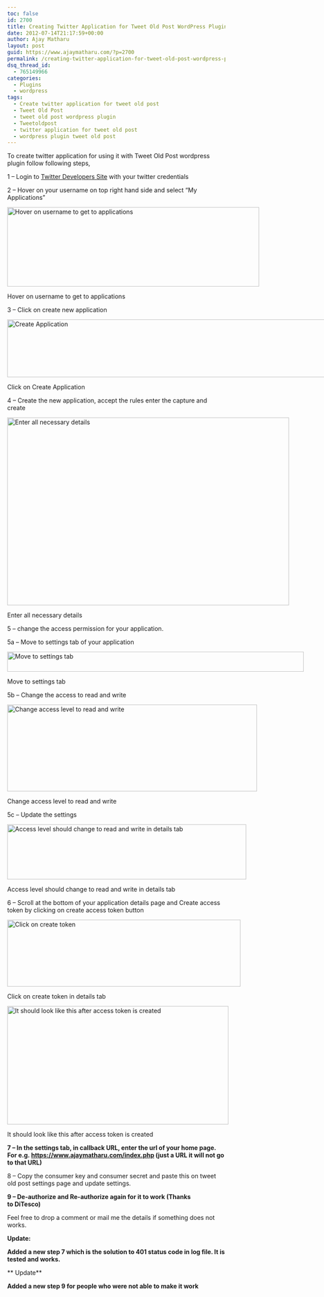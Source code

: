 ```yaml
---
toc: false
id: 2700
title: Creating Twitter Application for Tweet Old Post WordPress Plugin
date: 2012-07-14T21:17:59+00:00
author: Ajay Matharu
layout: post
guid: https://www.ajaymatharu.com/?p=2700
permalink: /creating-twitter-application-for-tweet-old-post-wordpress-plugin/
dsq_thread_id:
  - 765149966
categories:
  - Plugins
  - wordpress
tags:
  - Create twitter application for tweet old post
  - Tweet Old Post
  - tweet old post wordpress plugin
  - Tweetoldpost
  - twitter application for tweet old post
  - wordpress plugin tweet old post
---
```

To create twitter application for using it with Tweet Old Post wordpress plugin follow following steps,

1 &#8211; Login to <a title="Twitter Developers Site" href="https://dev.twitter.com/" target="_blank">Twitter Developers Site</a> with your twitter credentials

2 &#8211; Hover on your username on top right hand side and select &#8220;My Applications&#8221;

<div id="attachment_2705" style="width: 592px" class="wp-caption aligncenter">
  <a href="https://www.ajaymatharu.com/creating-twitter-application-for-tweet-old-post-wordpress-plugin/step2/" rel="attachment wp-att-2705"><img class="size-full wp-image-2705" title="step2" src="https://www.ajaymatharu.com/wp-content/uploads/2012/07/step2.png" alt="Hover on username to get to applications" width="582" height="183" srcset="https://www.ajaymatharu.com/wp-content/uploads/2012/07/step2-300x94.png 300w, https://www.ajaymatharu.com/wp-content/uploads/2012/07/step2.png 582w" sizes="(max-width: 582px) 100vw, 582px" /></a>
  
  <p class="wp-caption-text">
    Hover on username to get to applications
  </p>
</div>

3 &#8211; Click on create new application

<div id="attachment_2706" style="width: 982px" class="wp-caption aligncenter">
  <a href="https://www.ajaymatharu.com/creating-twitter-application-for-tweet-old-post-wordpress-plugin/step3_createapplication/" rel="attachment wp-att-2706"><img class="size-full wp-image-2706" title="step3_CreateApplication" src="https://www.ajaymatharu.com/wp-content/uploads/2012/07/step3_CreateApplication.png" alt="Create Application" width="972" height="133" srcset="https://www.ajaymatharu.com/wp-content/uploads/2012/07/step3_CreateApplication-300x41.png 300w, https://www.ajaymatharu.com/wp-content/uploads/2012/07/step3_CreateApplication.png 972w" sizes="(max-width: 972px) 100vw, 972px" /></a>
  
  <p class="wp-caption-text">
    Click on Create Application
  </p>
</div>

4 &#8211; Create the new application, accept the rules enter the capture and create

<div id="attachment_2707" style="width: 661px" class="wp-caption aligncenter">
  <a href="https://www.ajaymatharu.com/creating-twitter-application-for-tweet-old-post-wordpress-plugin/step4_create_an_application/" rel="attachment wp-att-2707"><img class="size-full wp-image-2707" title="step4_Create_an_application" src="https://www.ajaymatharu.com/wp-content/uploads/2012/07/step4_Create_an_application.png" alt="Enter all necessary details" width="651" height="433" srcset="https://www.ajaymatharu.com/wp-content/uploads/2012/07/step4_Create_an_application-300x199.png 300w, https://www.ajaymatharu.com/wp-content/uploads/2012/07/step4_Create_an_application.png 651w" sizes="(max-width: 651px) 100vw, 651px" /></a>
  
  <p class="wp-caption-text">
    Enter all necessary details
  </p>
</div>

5 &#8211; change the access permission for your application.

5a &#8211; Move to settings tab of your application

<div id="attachment_2708" style="width: 695px" class="wp-caption aligncenter">
  <a href="https://www.ajaymatharu.com/creating-twitter-application-for-tweet-old-post-wordpress-plugin/step5a_settings_tab/" rel="attachment wp-att-2708"><img class="size-full wp-image-2708" title="step5a_Settings_tab" src="https://www.ajaymatharu.com/wp-content/uploads/2012/07/step5a_Settings_tab.png" alt="Move to settings tab" width="685" height="46" srcset="https://www.ajaymatharu.com/wp-content/uploads/2012/07/step5a_Settings_tab-300x20.png 300w, https://www.ajaymatharu.com/wp-content/uploads/2012/07/step5a_Settings_tab.png 685w" sizes="(max-width: 685px) 100vw, 685px" /></a>
  
  <p class="wp-caption-text">
    Move to settings tab
  </p>
</div>

5b &#8211; Change the access to read and write

<div id="attachment_2701" style="width: 587px" class="wp-caption aligncenter">
  <a href="https://www.ajaymatharu.com/creating-twitter-application-for-tweet-old-post-wordpress-plugin/step5b_accesslevel/" rel="attachment wp-att-2701"><img class="size-full wp-image-2701" title="step5b_AccessLevel" src="https://www.ajaymatharu.com/wp-content/uploads/2012/07/step5b_AccessLevel.png" alt="Change access level to read and write" width="577" height="200" /></a>
  
  <p class="wp-caption-text">
    Change access level to read and write
  </p>
</div>

5c &#8211; Update the settings

<div id="attachment_2704" style="width: 562px" class="wp-caption aligncenter">
  <a href="https://www.ajaymatharu.com/creating-twitter-application-for-tweet-old-post-wordpress-plugin/step6b_oauthaccesslevel/" rel="attachment wp-att-2704"><img class="size-full wp-image-2704" title="step5c_OAuthAccessLevel" src="https://www.ajaymatharu.com/wp-content/uploads/2012/07/step6b_OAuthAccessLevel.png" alt="Access level should change to read and write in details tab" width="552" height="127" srcset="https://www.ajaymatharu.com/wp-content/uploads/2012/07/step6b_OAuthAccessLevel-300x69.png 300w, https://www.ajaymatharu.com/wp-content/uploads/2012/07/step6b_OAuthAccessLevel.png 552w" sizes="(max-width: 552px) 100vw, 552px" /></a>
  
  <p class="wp-caption-text">
    Access level should change to read and write in details tab
  </p>
</div>

6 &#8211; Scroll at the bottom of your application details page and Create access token by clicking on create access token button

<div id="attachment_2703" style="width: 549px" class="wp-caption aligncenter">
  <a href="https://www.ajaymatharu.com/creating-twitter-application-for-tweet-old-post-wordpress-plugin/step6a_createaccesstoken/" rel="attachment wp-att-2703"><img class="size-full wp-image-2703" title="step6a_createaccesstoken" src="https://www.ajaymatharu.com/wp-content/uploads/2012/07/step6a_createaccesstoken.png" alt="Click on create token " width="539" height="154" /></a>
  
  <p class="wp-caption-text">
    Click on create token in details tab
  </p>
</div>

<div id="attachment_2709" style="width: 521px" class="wp-caption aligncenter">
  <a href="https://www.ajaymatharu.com/creating-twitter-application-for-tweet-old-post-wordpress-plugin/step6b_accesstoken/" rel="attachment wp-att-2709"><img class="size-full wp-image-2709" title="step6b_AccessToken" src="https://www.ajaymatharu.com/wp-content/uploads/2012/07/step6b_AccessToken.png" alt="It should look like this after access token is created" width="511" height="273" srcset="https://www.ajaymatharu.com/wp-content/uploads/2012/07/step6b_AccessToken-300x160.png 300w, https://www.ajaymatharu.com/wp-content/uploads/2012/07/step6b_AccessToken.png 511w" sizes="(max-width: 511px) 100vw, 511px" /></a>
  
  <p class="wp-caption-text">
    It should look like this after access token is created
  </p>
</div>

**7 &#8211; In the settings tab, in callback URL, enter the url of your home page. For e.g. https://www.ajaymatharu.com/index.php (just a URL it will not go to that URL)**

8 &#8211; Copy the consumer key and consumer secret and paste this on tweet old post settings page and update settings.

**9 &#8211; De-authorize and Re-authorize again for it to work (Thanks to DiTesco)**

Feel free to drop a comment or mail me the details if something does not works.

**Update:**

**Added a new step 7 which is the solution to 401 status code in log file. It is tested and works.**

** Update**

**Added a new step 9 for people who were not able to make it work**
